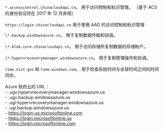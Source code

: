 ``*.accesscontrol.chinacloudapi.cn``。 用于访问控制和标识管理。 （基于 ACS 的身份验证将在 2017 年 12 月弃用） <br/><br/>
``https://login.chinacloudapi.cn`` 用于使用 AAD 的访问控制和标识管理

``\*.backup.windowsazure.cn``。 用于复制数据传输和协调。 <br/><br/> ``\*.blob.core.chinacloudapi.cn``。 用于访问存储所复制数据的存储帐户。<br/><br/> ``\*.hypervrecoverymanager.windowsazure.cn``。 用于复制管理操作和协调。<br/><br/>
``time.nist.gov`` 和 ``time.windows.com``。 用于检查系统时间与全球时间之间的时间同步。
<br/><br/>
Azure 政府云的 URL：<br/>- .ugv.hypervrecoverymanager.windowsazure.us<br/>- .ugv.backup.windowsazure.us<br/>- .ugi.hypervrecoverymanager.windowsazure.us<br/>- .ugi.backup.windowsazure.us<br/>- https://login-us.microsoftonline.com<br/>- https://login.microsoftonline.us<br/>- https://login.microsoftonline.com<br/>
<!-- Update_Description: update link -->
<!-- ms.date: 12/04/2017 -->